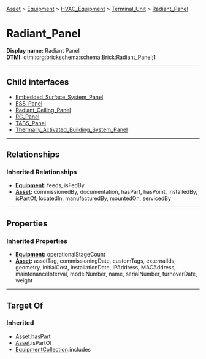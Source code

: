 [Asset](../../../../Asset.md) > [Equipment](../../../Equipment.md) > [HVAC_Equipment](../../HVAC_Equipment.md) > [Terminal_Unit](../Terminal_Unit.md) > [Radiant_Panel](#)
# Radiant_Panel

**Display name:** Radiant Panel<br />
**DTMI:** dtmi:org:brickschema:schema:Brick:Radiant_Panel;1

---

## Child interfaces
* [Embedded_Surface_System_Panel](Embedded_Surface_System_Panel.md)
* [ESS_Panel](ESS_Panel.md)
* [Radiant_Ceiling_Panel](Radiant_Ceiling_Panel.md)
* [RC_Panel](RC_Panel.md)
* [TABS_Panel](TABS_Panel.md)
* [Thermally_Activated_Building_System_Panel](Thermally_Activated_Building_System_Panel.md)

---

## Relationships
### Inherited Relationships
* **[Equipment](../../../Equipment.md):** feeds, isFedBy
* **[Asset](../../../../Asset.md):** commissionedBy, documentation, hasPart, hasPoint, installedBy, isPartOf, locatedIn, manufacturedBy, mountedOn, servicedBy

---

## Properties
### Inherited Properties
* **[Equipment](../../../Equipment.md):** operationalStageCount
* **[Asset](../../../../Asset.md):** assetTag, commissioningDate, customTags, externalIds, geometry, initialCost, installationDate, IPAddress, MACAddress, maintenanceInterval, modelNumber, name, serialNumber, turnoverDate, weight

---

## Target Of
### Inherited
* [Asset](../../../../Asset.md).hasPart
* [Asset](../../../../Asset.md).isPartOf
* [EquipmentCollection](../../../../../Collection/AssetCollection/EquipmentCollection/EquipmentCollection.md).includes
